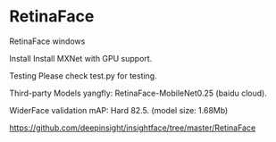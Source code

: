 # RetinaFace
RetinaFace windows

Install
Install MXNet with GPU support.

Testing
Please check test.py for testing.

Third-party Models
yangfly: RetinaFace-MobileNet0.25 (baidu cloud).

WiderFace validation mAP: Hard 82.5. (model size: 1.68Mb)

https://github.com/deepinsight/insightface/tree/master/RetinaFace
